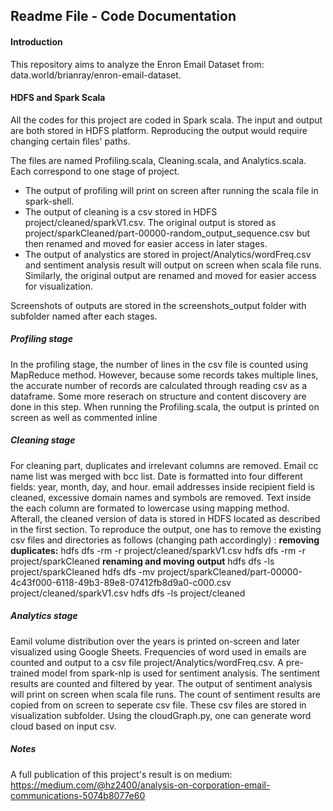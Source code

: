 ## Readme File - Code Documentation

#### **Introduction**
This repository aims to analyze the Enron Email Dataset from: data.world/brianray/enron-email-dataset. 


#### **HDFS and Spark Scala**
All the codes for this project are coded in Spark scala. The input and output are both stored in HDFS platform. Reproducing the output would require changing certain files' paths. 

The files are named Profiling.scala, Cleaning.scala, and Analytics.scala. Each correspond to one stage of project. 
* The output of profiling will print on screen after running the scala file in spark-shell.
* The output of cleaning is a csv stored in HDFS project/cleaned/sparkV1.csv. The original output is stored as project/sparkCleaned/part-00000-random_output_sequence.csv but then renamed and moved for easier access in later stages.
* The output of analystics are stored in project/Analytics/wordFreq.csv and sentiment analysis result will output on screen when scala file runs. Similarly, the original output are renamed and moved for easier access for visualization. 

Screenshots of outputs are stored in the screenshots_output folder with subfolder named after each stages. 



##### Profiling stage
In the profiling stage, the number of lines in the csv file is counted using MapReduce method. However, because some records takes multiple lines, the accurate number of records are calculated through reading csv as a dataframe. 
Some more reserach on structure and content discovery are done in this step. 
When running the Profiling.scala, the output is printed on screen as well as commented inline

##### Cleaning stage
For cleaning part, duplicates and irrelevant columns are removed. Email cc name list was merged with bcc list.  Date is formatted into four different fields: year, month, day, and hour. email addresses inside recipient field is cleaned, excessive domain names and symbols are removed. Text inside the each column are formated to lowercase using mapping method.  
Afterall, the cleaned version of data is stored in HDFS located as described in the first section. To reproduce the output, one has to remove the existing csv files and directories as follows (changing path accordingly) : 
**removing duplicates:**
    hdfs dfs -rm -r project/cleaned/sparkV1.csv
    hdfs dfs -rm -r project/sparkCleaned
**renaming and moving output**
    hdfs dfs -ls project/sparkCleaned
    hdfs dfs -mv project/sparkCleaned/part-00000-4c43f000-6118-49b3-89e8-07412fb8d9a0-c000.csv project/cleaned/sparkV1.csv
    hdfs dfs -ls project/cleaned

##### Analytics stage
Eamil volume distribution over the years is printed on-screen and later visualized using Google Sheets. Frequencies of word used in emails are counted and output to a csv file project/Analytics/wordFreq.csv. A pre-trained model from spark-nlp is used for sentiment analysis. The sentiment results are counted and filtered by year. The output of sentiment analysis will print on screen when scala file runs. The count of sentiment results are copied from on screen to seperate csv file. These csv files are stored in visualization subfolder. Using the cloudGraph.py, one can generate word cloud based on input csv. 

##### Notes
A full publication of this project's result is on medium: https://medium.com/@hz2400/analysis-on-corporation-email-communications-5074b8077e60



